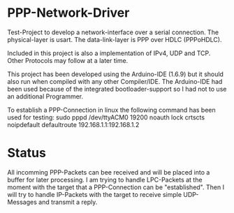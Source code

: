 # PPP-Network-Driver
Test-Project to develop a network-interface over a serial connection.
The physical-layer is usart.
The data-link-layer is PPP over HDLC (PPPoHDLC).

Included in this project is also a implementation of IPv4, UDP and TCP. Other Protocols may follow at a later time.

This project has been developed using the Arduino-IDE (1.6.9) but it should also run when compiled with any other Compiler/IDE.
The Arduino-IDE had been used because of the integrated bootloader-support so I had not to use an additional Programmer.

To establish a PPP-Connection in linux the following command has been used for testing:
sudo pppd /dev/ttyACM0 19200 noauth lock crtscts noipdefault defaultroute 192.168.1.1:192.168.1.2

# Status
All incomming PPP-Packets can bee received and will be placed into a buffer for later processing.
I am trying to handle LPC-Packets at the moment with the target that a PPP-Connection can be "established".
Then I will try to handle IP-Packets with the target to receive simple UDP-Messages and transmit a reply.